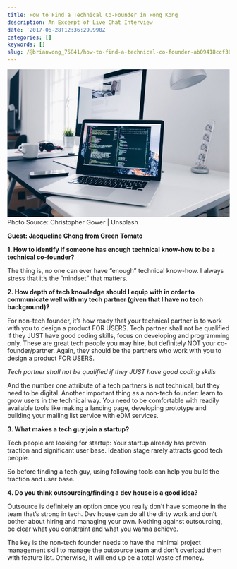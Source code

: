 ```yaml
---
title: How to Find a Technical Co-Founder in Hong Kong
description: An Excerpt of Live Chat Interview
date: '2017-06-28T12:36:29.990Z'
categories: []
keywords: []
slug: /@brianwong_75841/how-to-find-a-technical-co-founder-ab09418ccf36
---
```


![Photo Source: Christopher Gower | Unsplash](img/1__gQQgcQiPqm6lvm0__XX__mDQ.jpeg)
Photo Source: Christopher Gower | Unsplash

**Guest: Jacqueline Chong from Green Tomato**

**1\. How to identify if someone has enough technical know-how to be a technical co-founder?**

The thing is, no one can ever have “enough” technical know-how. I always stress that it’s the “mindset” that matters.

**2\. How depth of tech knowledge should I equip with in order to communicate well with my tech partner (given that I have no tech background)?**

For non-tech founder, it’s how ready that your technical partner is to work with you to design a product FOR USERS. Tech partner shall not be qualified if they JUST have good coding skills, focus on developing and programming only. These are great tech people you may hire, but definitely NOT your co-founder/partner. Again, they should be the partners who work with you to design a product FOR USERS.

_Tech partner shall not be qualified if they JUST have good coding skills_

And the number one attribute of a tech partners is not technical, but they need to be digital. Another important thing as a non-tech founder: learn to grow users in the technical way. You need to be comfortable with readily available tools like making a landing page, developing prototype and building your mailing list service with eDM services.

**3\. What makes a tech guy join a startup?**

Tech people are looking for startup: Your startup already has proven traction and significant user base. Ideation stage rarely attracts good tech people.

So before finding a tech guy, using following tools can help you build the traction and user base.

**4\. Do you think outsourcing/finding a dev house is a good idea?**

Outsource is definitely an option once you really don’t have someone in the team that’s strong in tech. Dev house can do all the dirty work and don’t bother about hiring and managing your own. Nothing against outsourcing, be clear what you constraint and what you wanna achieve.

The key is the non-tech founder needs to have the minimal project management skill to manage the outsource team and don’t overload them with feature list. Otherwise, it will end up be a total waste of money.